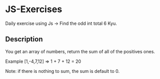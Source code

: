 # JS-Exercises

Daily exercise using Js -> Find the odd int total 6 Kyu.

## Description

You get an array of numbers, return the sum of all of the positives ones.

Example [1,-4,7,12] => 1 + 7 + 12 = 20

Note: if there is nothing to sum, the sum is default to 0.